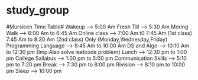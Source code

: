 # study_group
#Mursleen Time Table#
Wakeup                 -->     5:00 Am
Fresh Till             -->     5:30 Am
Moring Walk            -->     6:00 Am to 6:45 Am
Online class           -->     7:00 Am t0 7:45 Am (1st class)
                               7:45 Am to 8:30 Am (2nd class)
                               Only (Monday,Wednesday,Friday)
Programming Language   -->     8:45 Am to 10:00 Am
DS and Algo            -->     10:10 Am to 12:30 pm
                               {Imp:Also solve leetcode problem}
Lunch                  -->     12:30 pm to 1:00 pm
College Sallabus       -->     1:00 pm to 5:00 pm
Communication Skills   -->     5:10 pm to 7:20 pm
Break                  -->     7:30 pm to 8:00 pm
Rivision               -->     8:10 pm to 10:00 pm
Sleep                  -->     10:00 pm
